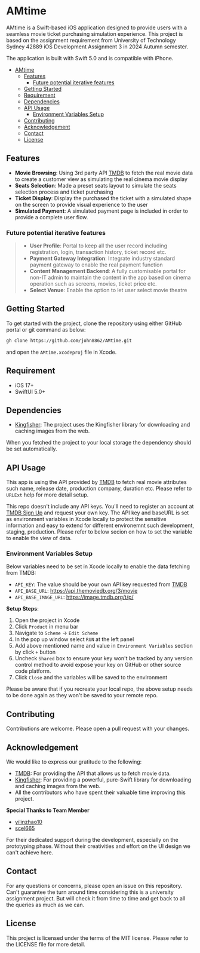 # AMtime

AMtime is a Swift-based iOS application designed to provide users with a seamless movie ticket purchasing simulation experience. This project is based on the assignment requirement from University of Technology Sydney 42889 iOS Development Assignment 3 in 2024 Autumn semester.

The application is built with Swift 5.0 and is compatible with iPhone.

- [AMtime](#amtime)
  - [Features](#features)
    - [Future potential iterative features](#future-potential-iterative-features)
  - [Getting Started](#getting-started)
  - [Requirement](#requirement)
  - [Dependencies](#dependencies)
  - [API Usage](#api-usage)
    - [Environment Variables Setup](#environment-variables-setup)
  - [Contributing](#contributing)
  - [Acknowledgement](#acknowledgement)
  - [Contact](#contact)
  - [License](#license)

## Features

- **Movie Browsing**: Using 3rd party API [TMDB](https://www.themoviedb.org) to fetch the real movie data to create a customer view as simulating the real cinema movie display
- **Seats Selection**: Made a preset seats layout to simulate the seats selection process and ticket purchasing
- **Ticket Display**: Display the purchased the ticket with a simulated shape on the screen to provide visual experience to the user
- **Simulated Payment**: A simulated payment page is included in order to provide a complete user flow.

### Future potential iterative features

> - **User Profile**: Portal to keep all the user record including registration, login, transaction history, ticket record etc.
> - **Payment Gateway Integration**: Integrate industry standard payment gateway to enable the real payment function
> - **Content Management Backend**: A fully customisable portal for non-IT admin to maintain the content in the app based on cinema operation such as screens, movies, ticket price etc.
> - **Select Venue**: Enable the option to let user select movie theatre

## Getting Started

To get started with the project, clone the repository using either GitHub portal or git command as below:

```sh
gh clone https://github.com/john8862/AMtime.git
```

and open the `AMtime.xcodeproj` file in Xcode.

## Requirement

* iOS 17+
* SwiftUI 5.0+

## Dependencies

- [Kingfisher](https://github.com/onevcat/Kingfisher.git): The project uses the Kingfisher library for downloading and caching images from the web.

When you fetched the project to your local storage the dependency should be set automatically.

## API Usage

This app is using the API provided by [TMDB](https://wwww.themoviedb.org) to fetch real movie attributes such name, release date, production company, duration etc. Please refer to `URLExt` help for more detail setup.

This repo doesn't include any API keys. You'll need to register an account at [TMDB Sign Up](https://www.themoviedb.org/signup) and request your own key. The API key and baseURL is set as environment variables in Xcode locally to protect the sensitive information and easy to extend for different environemnt such development, staging, production. Please refer to below secion on how to set the variable to enable the view of data.

### Environment Variables Setup

Below variables need to be set in Xcode locally to enable the data fetching from TMDB:

- `API_KEY`: The value should be your own API key requested from 
[TMDB](https://wwww.themoviedb.org)
- `API_BASE_URL`: https://api.themoviedb.org/3/movie
- `API_BASE_IMAGE_URL`: https://image.tmdb.org/t/p/

**Setup Steps**:
  1. Open the project in Xcode
  2. Click `Product` in menu bar
  3. Navigate to `Scheme` -> `Edit Scheme`
  4. In the pop up window select `RUN` at the left panel
  5. Add above mentioned name and value in `Environment Variables` section by click `+` button
  6. Uncheck `Shared` box to ensure your key won't be tracked by any version control method to avoid expose your key on GitHub or other source code platform.
  7. Click `Close` and the variables will be saved to the environment

Please be aware that if you recreate your local repo, the above setup needs to be done again as they won't be saved to your remote repo.

## Contributing

Contributions are welcome. Please open a pull request with your changes.

## Acknowledgement

We would like to express our gratitude to the following:

- [TMDB](https://www.themoviedb.org/): For providing the API that allows us to fetch movie data.
- [Kingfisher](https://github.com/onevcat/Kingfisher): For providing a powerful, pure-Swift library for downloading and caching images from the web.
- All the contributors who have spent their valuable time improving this project.

**Special Thanks to Team Member**

- [yilinzhao10](https://github.com/yilinzhao10)
- [scel665](https://github.com/scel665)

For their dedicated support during the development, especially on the prototyping phase. Without their creativities and effort on the UI design we can't achieve here.

## Contact

For any questions or concerns, please open an issue on this repository. Can't guarantee the turn around time considering this is a university assignment project. But will check it from time to time and get back to all the queries as much as we can.

## License

This project is licensed under the terms of the MIT license. Please refer to the LICENSE file for more detail.